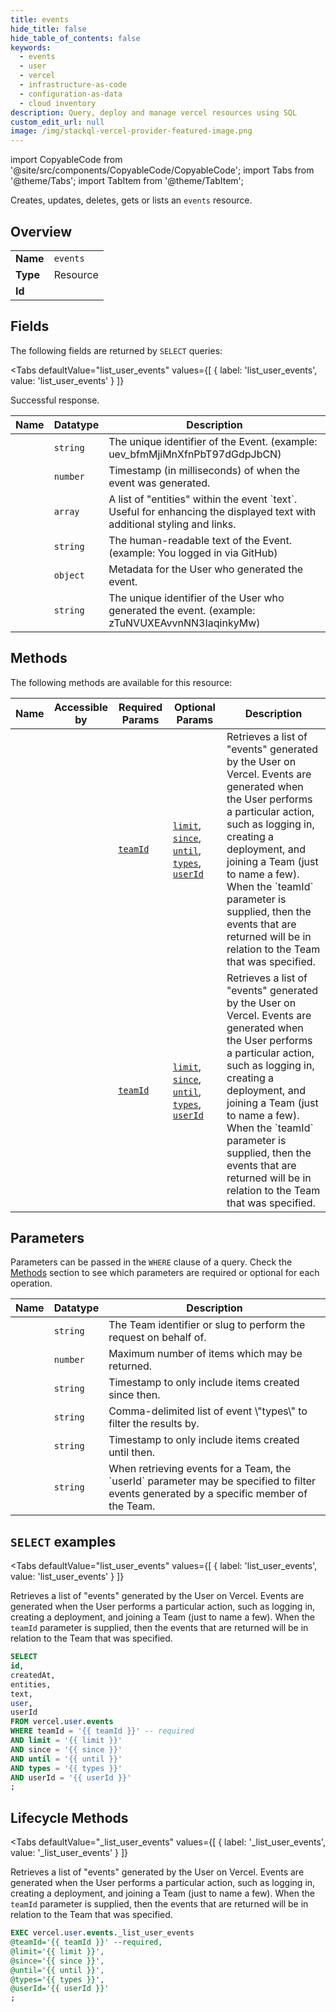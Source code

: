 ```yaml
--- 
title: events
hide_title: false
hide_table_of_contents: false
keywords:
  - events
  - user
  - vercel
  - infrastructure-as-code
  - configuration-as-data
  - cloud inventory
description: Query, deploy and manage vercel resources using SQL
custom_edit_url: null
image: /img/stackql-vercel-provider-featured-image.png
---
```


import CopyableCode from '@site/src/components/CopyableCode/CopyableCode';
import Tabs from '@theme/Tabs';
import TabItem from '@theme/TabItem';

Creates, updates, deletes, gets or lists an <code>events</code> resource.

## Overview
<table><tbody>
<tr><td><b>Name</b></td><td><code>events</code></td></tr>
<tr><td><b>Type</b></td><td>Resource</td></tr>
<tr><td><b>Id</b></td><td><CopyableCode code="vercel.user.events" /></td></tr>
</tbody></table>

## Fields

The following fields are returned by `SELECT` queries:

<Tabs
    defaultValue="list_user_events"
    values={[
        { label: 'list_user_events', value: 'list_user_events' }
    ]}
>
<TabItem value="list_user_events">

Successful response.

<table>
<thead>
    <tr>
    <th>Name</th>
    <th>Datatype</th>
    <th>Description</th>
    </tr>
</thead>
<tbody>
<tr>
    <td><CopyableCode code="id" /></td>
    <td><code>string</code></td>
    <td>The unique identifier of the Event. (example: uev_bfmMjiMnXfnPbT97dGdpJbCN)</td>
</tr>
<tr>
    <td><CopyableCode code="createdAt" /></td>
    <td><code>number</code></td>
    <td>Timestamp (in milliseconds) of when the event was generated.</td>
</tr>
<tr>
    <td><CopyableCode code="entities" /></td>
    <td><code>array</code></td>
    <td>A list of "entities" within the event `text`. Useful for enhancing the displayed text with additional styling and links.</td>
</tr>
<tr>
    <td><CopyableCode code="text" /></td>
    <td><code>string</code></td>
    <td>The human-readable text of the Event. (example: You logged in via GitHub)</td>
</tr>
<tr>
    <td><CopyableCode code="user" /></td>
    <td><code>object</code></td>
    <td>Metadata for the User who generated the event.</td>
</tr>
<tr>
    <td><CopyableCode code="userId" /></td>
    <td><code>string</code></td>
    <td>The unique identifier of the User who generated the event. (example: zTuNVUXEAvvnNN3IaqinkyMw)</td>
</tr>
</tbody>
</table>
</TabItem>
</Tabs>

## Methods

The following methods are available for this resource:

<table>
<thead>
    <tr>
    <th>Name</th>
    <th>Accessible by</th>
    <th>Required Params</th>
    <th>Optional Params</th>
    <th>Description</th>
    </tr>
</thead>
<tbody>
<tr>
    <td><a href="#list_user_events"><CopyableCode code="list_user_events" /></a></td>
    <td><CopyableCode code="select" /></td>
    <td><a href="#parameter-teamId"><code>teamId</code></a></td>
    <td><a href="#parameter-limit"><code>limit</code></a>, <a href="#parameter-since"><code>since</code></a>, <a href="#parameter-until"><code>until</code></a>, <a href="#parameter-types"><code>types</code></a>, <a href="#parameter-userId"><code>userId</code></a></td>
    <td>Retrieves a list of "events" generated by the User on Vercel. Events are generated when the User performs a particular action, such as logging in, creating a deployment, and joining a Team (just to name a few). When the `teamId` parameter is supplied, then the events that are returned will be in relation to the Team that was specified.</td>
</tr>
<tr>
    <td><a href="#_list_user_events"><CopyableCode code="_list_user_events" /></a></td>
    <td><CopyableCode code="exec" /></td>
    <td><a href="#parameter-teamId"><code>teamId</code></a></td>
    <td><a href="#parameter-limit"><code>limit</code></a>, <a href="#parameter-since"><code>since</code></a>, <a href="#parameter-until"><code>until</code></a>, <a href="#parameter-types"><code>types</code></a>, <a href="#parameter-userId"><code>userId</code></a></td>
    <td>Retrieves a list of "events" generated by the User on Vercel. Events are generated when the User performs a particular action, such as logging in, creating a deployment, and joining a Team (just to name a few). When the `teamId` parameter is supplied, then the events that are returned will be in relation to the Team that was specified.</td>
</tr>
</tbody>
</table>

## Parameters

Parameters can be passed in the `WHERE` clause of a query. Check the [Methods](#methods) section to see which parameters are required or optional for each operation.

<table>
<thead>
    <tr>
    <th>Name</th>
    <th>Datatype</th>
    <th>Description</th>
    </tr>
</thead>
<tbody>
<tr id="parameter-teamId">
    <td><CopyableCode code="teamId" /></td>
    <td><code>string</code></td>
    <td>The Team identifier or slug to perform the request on behalf of.</td>
</tr>
<tr id="parameter-limit">
    <td><CopyableCode code="limit" /></td>
    <td><code>number</code></td>
    <td>Maximum number of items which may be returned.</td>
</tr>
<tr id="parameter-since">
    <td><CopyableCode code="since" /></td>
    <td><code>string</code></td>
    <td>Timestamp to only include items created since then.</td>
</tr>
<tr id="parameter-types">
    <td><CopyableCode code="types" /></td>
    <td><code>string</code></td>
    <td>Comma-delimited list of event \"types\" to filter the results by.</td>
</tr>
<tr id="parameter-until">
    <td><CopyableCode code="until" /></td>
    <td><code>string</code></td>
    <td>Timestamp to only include items created until then.</td>
</tr>
<tr id="parameter-userId">
    <td><CopyableCode code="userId" /></td>
    <td><code>string</code></td>
    <td>When retrieving events for a Team, the `userId` parameter may be specified to filter events generated by a specific member of the Team.</td>
</tr>
</tbody>
</table>

## `SELECT` examples

<Tabs
    defaultValue="list_user_events"
    values={[
        { label: 'list_user_events', value: 'list_user_events' }
    ]}
>
<TabItem value="list_user_events">

Retrieves a list of "events" generated by the User on Vercel. Events are generated when the User performs a particular action, such as logging in, creating a deployment, and joining a Team (just to name a few). When the `teamId` parameter is supplied, then the events that are returned will be in relation to the Team that was specified.

```sql
SELECT
id,
createdAt,
entities,
text,
user,
userId
FROM vercel.user.events
WHERE teamId = '{{ teamId }}' -- required
AND limit = '{{ limit }}'
AND since = '{{ since }}'
AND until = '{{ until }}'
AND types = '{{ types }}'
AND userId = '{{ userId }}'
;
```
</TabItem>
</Tabs>


## Lifecycle Methods

<Tabs
    defaultValue="_list_user_events"
    values={[
        { label: '_list_user_events', value: '_list_user_events' }
    ]}
>
<TabItem value="_list_user_events">

Retrieves a list of "events" generated by the User on Vercel. Events are generated when the User performs a particular action, such as logging in, creating a deployment, and joining a Team (just to name a few). When the `teamId` parameter is supplied, then the events that are returned will be in relation to the Team that was specified.

```sql
EXEC vercel.user.events._list_user_events 
@teamId='{{ teamId }}' --required, 
@limit='{{ limit }}', 
@since='{{ since }}', 
@until='{{ until }}', 
@types='{{ types }}', 
@userId='{{ userId }}'
;
```
</TabItem>
</Tabs>
